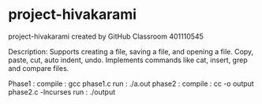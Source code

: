 ﻿# project-hivakarami
project-hivakarami created by GitHub Classroom
401110545

Description:
Supports creating a file, saving a file, and opening a file.
Copy, paste, cut, auto indent, undo.
Implements commands like cat, insert, grep and compare files.



Phase1 :
	compile : gcc phase1.c
	run : ./a.out
phase2 :
	compile : cc -o output phase2.c -lncurses
	run : ./output
	
